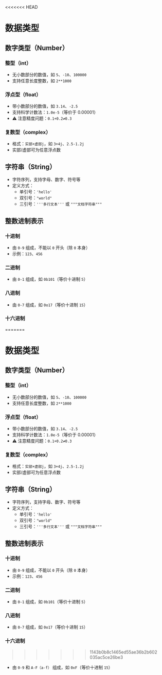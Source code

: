 <<<<<<< HEAD
# 数据类型

## 数字类型（Number）

### 整型（int）

- 无小数部分的数值，如 `5`、`-10`、`100000`
- 支持任意长度整数，如 `2**1000`

### 浮点型（float）

- 带小数部分的数值，如 `3.14`、`-2.5`
- 支持科学计数法：`1.0e-5`（等价于 0.00001）
- ⚠️ 注意精度问题：`0.1+0.2≠0.3`

### 复数型（complex）

- 格式：`实部+虚部j`，如 `3+4j`、`2.5-1.2j`
- 实部/虚部可为任意浮点数

## 字符串（String）

- 字符序列，支持字母、数字、符号等
- 定义方式：
  - 单引号：`'hello'`
  - 双引号：`"world"`
  - 三引号：`'''多行文本'''` 或 `"""文档字符串"""`

## 整数进制表示

### 十进制

- 由 `0-9` 组成，不能以 `0` 开头（除 `0` 本身）
- 示例：`123`、`456`

### 二进制

- 由 `0-1` 组成，如 `0b101`（等价十进制 `5`）

### 八进制

- 由 `0-7` 组成，如 `0o17`（等价十进制 `15`）

### 十六进制

=======
# 数据类型

## 数字类型（Number）

### 整型（int）

- 无小数部分的数值，如 `5`、`-10`、`100000`
- 支持任意长度整数，如 `2**1000`

### 浮点型（float）

- 带小数部分的数值，如 `3.14`、`-2.5`
- 支持科学计数法：`1.0e-5`（等价于 0.00001）
- ⚠️ 注意精度问题：`0.1+0.2≠0.3`

### 复数型（complex）

- 格式：`实部+虚部j`，如 `3+4j`、`2.5-1.2j`
- 实部/虚部可为任意浮点数

## 字符串（String）

- 字符序列，支持字母、数字、符号等
- 定义方式：
  - 单引号：`'hello'`
  - 双引号：`"world"`
  - 三引号：`'''多行文本'''` 或 `"""文档字符串"""`

## 整数进制表示

### 十进制

- 由 `0-9` 组成，不能以 `0` 开头（除 `0` 本身）
- 示例：`123`、`456`

### 二进制

- 由 `0-1` 组成，如 `0b101`（等价十进制 `5`）

### 八进制

- 由 `0-7` 组成，如 `0o17`（等价十进制 `15`）

### 十六进制

>>>>>>> 1143b0b8c1465ed55ae36b2b602035ac5ce26be3
- 由 `0-9` 和 `A-F（a-f）` 组成，如 `0xF`（等价十进制 `15`）